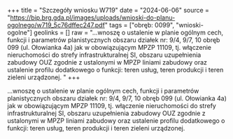 +++
title = "Szczegóły wniosku W719"
date = "2024-06-06"
source = "https://bip.brg.gda.pl/images/uploads/wnioski-do-planu-ogolnego/w719_5c76dffec247.pdf"
tags = ["obręb: 0099", "wnioski-ogolne"]
geolinks = []
raw = "...wnoszę o ustalenie w planie ogólnym cech, funkcji i parametrów planistycznych obszaru działek nr: 9/4, 9/7, 10 obręb 099 (ul. Ołowianka 4a) jak w obowiązującym MPZP 11109, tj. włączenie nieruchomości do strefy infrastrukturalnej SI, obszaru uzupełnienia zabudowy OUZ zgodnie z ustalonymi w MPZP liniami zabudowy oraz ustalenie profilu dodatkowego o funkcji: teren usług, teren produkcji i teren zieleni urządzonej. "
+++

...wnoszę o ustalenie w planie ogólnym cech, funkcji i parametrów planistycznych obszaru działek
nr: 9/4, 9/7, 10 obręb 099 (ul. Ołowianka 4a) jak w obowiązującym MPZP 11109, tj. włączenie nieruchomości
do strefy infrastrukturalnej SI, obszaru uzupełnienia zabudowy OUZ zgodnie z ustalonymi w MPZP liniami
zabudowy oraz ustalenie profilu dodatkowego o funkcji: teren usług, teren produkcji i teren zieleni urządzonej.



